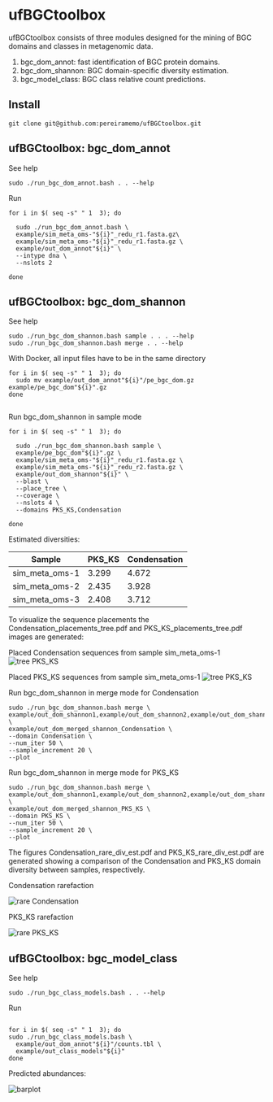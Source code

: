 # ufBGCtoolbox
ufBGCtoolbox consists of three modules designed for the mining of BGC domains 
and classes in metagenomic data.  
1. bgc_dom_annot: fast identification of BGC protein domains.  
2. bgc_dom_shannon: BGC domain-specific diversity estimation.  
3. bgc_model_class: BGC class relative count predictions.  

## Install

```
git clone git@github.com:pereiramemo/ufBGCtoolbox.git
```

## ufBGCtoolbox: bgc_dom_annot

See help
```
sudo ./run_bgc_dom_annot.bash . . --help
```

Run
```
for i in $( seq -s" " 1  3); do

  sudo ./run_bgc_dom_annot.bash \
  example/sim_meta_oms-"${i}"_redu_r1.fasta.gz\
  example/sim_meta_oms-"${i}"_redu_r1.fasta.gz \
  example/out_dom_annot"${i}" \
  --intype dna \
  --nslots 2
  
done

```

## ufBGCtoolbox: bgc_dom_shannon

See help
```
sudo ./run_bgc_dom_shannon.bash sample . . . --help
sudo ./run_bgc_dom_shannon.bash merge . . --help

```

With Docker, all input files have to be in the same directory

```
for i in $( seq -s" " 1  3); do
  sudo mv example/out_dom_annot"${i}"/pe_bgc_dom.gz example/pe_bgc_dom"${i}".gz
done
  
```
Run bgc_dom_shannon in sample mode
```
for i in $( seq -s" " 1  3); do

  sudo ./run_bgc_dom_shannon.bash sample \
  example/pe_bgc_dom"${i}".gz \
  example/sim_meta_oms-"${i}"_redu_r1.fasta.gz \
  example/sim_meta_oms-"${i}"_redu_r2.fasta.gz \
  example/out_dom_shannon"${i}" \
  --blast \
  --place_tree \
  --coverage \
  --nslots 4 \
  --domains PKS_KS,Condensation
  
done  
```

Estimated diversities:

Sample | PKS_KS | Condensation
---|---|---
sim_meta_oms-1 | 3.299 | 4.672
sim_meta_oms-2 | 2.435 | 3.928
sim_meta_oms-3 | 2.408 | 3.712

To visualize the sequence placements the Condensation_placements_tree.pdf and PKS_KS_placements_tree.pdf images are generated:

Placed Condensation sequences from sample sim_meta_oms-1
![tree PKS_KS](https://github.com/pereiramemo/ufBGCtoolbox/blob/master/example/Condensation_placements_tree.png)

Placed PKS_KS sequences from sample sim_meta_oms-1
![tree PKS_KS](https://github.com/pereiramemo/ufBGCtoolbox/blob/master/example/PKS_KS_placements_tree.png)

Run bgc_dom_shannon in merge mode for Condensation

```
sudo ./run_bgc_dom_shannon.bash merge \
example/out_dom_shannon1,example/out_dom_shannon2,example/out_dom_shannon3 \
example/out_dom_merged_shannon_Condensation \
--domain Condensation \
--num_iter 50 \
--sample_increment 20 \
--plot

```
Run bgc_dom_shannon in merge mode for PKS_KS
```
sudo ./run_bgc_dom_shannon.bash merge \
example/out_dom_shannon1,example/out_dom_shannon2,example/out_dom_shannon3 \
example/out_dom_merged_shannon_PKS_KS \
--domain PKS_KS \
--num_iter 50 \
--sample_increment 20 \
--plot

```

The figures Condensation_rare_div_est.pdf and PKS_KS_rare_div_est.pdf are generated showing a comparison of the Condensation and PKS_KS domain diversity between samples, respectively.

Condensation rarefaction

![rare Condensation](https://github.com/pereiramemo/ufBGCtoolbox/blob/master/example/Condensation_rare_div_est.png)

PKS_KS rarefaction

![rare PKS_KS](https://github.com/pereiramemo/ufBGCtoolbox/blob/master/example/PKS_KS_rare_div_est.png)

## ufBGCtoolbox: bgc_model_class	

See help
```
sudo ./run_bgc_class_models.bash . . --help
```

Run 
```

for i in $( seq -s" " 1  3); do
sudo ./run_bgc_class_models.bash \
  example/out_dom_annot"${i}"/counts.tbl \
  example/out_class_models"${i}"
done

```

Predicted abundances:

![barplot](https://github.com/pereiramemo/ufBGCtoolbox/blob/master/example/bgc_class_pred.png)
